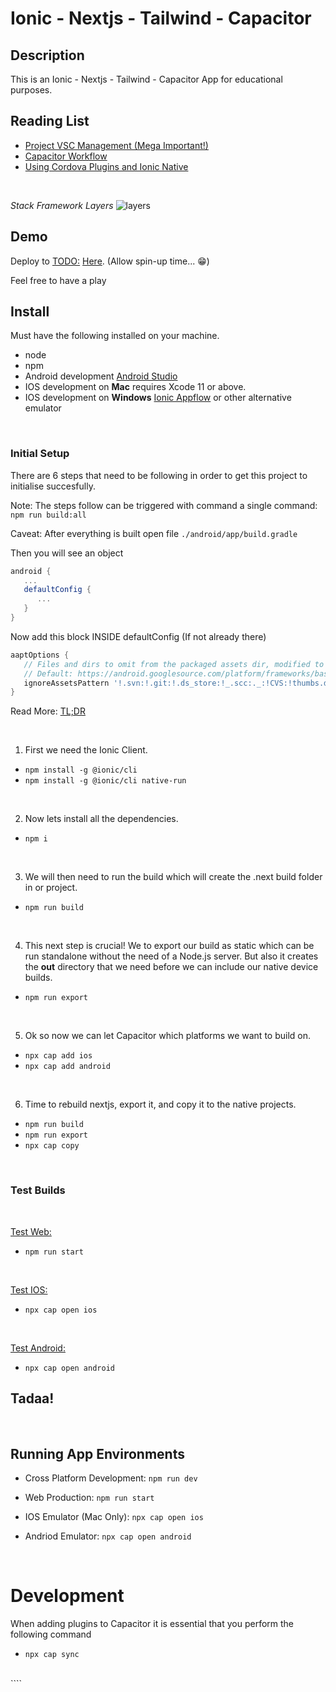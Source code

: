 # **Ionic - Nextjs - Tailwind - Capacitor**

## **Description**

This is an Ionic - Nextjs - Tailwind - Capacitor App for educational purposes.

## Reading List

- [Project VSC Management (Mega Important!)](https://capacitorjs.com/docs/cordova#native-project-management)
- [Capacitor Workflow](https://capacitorjs.com/docs/basics/workflow)
- [Using Cordova Plugins and Ionic Native](https://capacitorjs.com/docs/cordova/using-cordova-plugins)

</br>

_Stack Framework Layers_
![layers](https://user-images.githubusercontent.com/24437988/112493886-739b0d80-8d7a-11eb-8dc4-158c3938fb99.png)

## **Demo**

Deploy to <TODO:> [Here](http://TODO:1000). (Allow spin-up time... :grin:)

Feel free to have a play

## **Install**

Must have the following installed on your machine.

- node
- npm
- Android development [Android Studio](https://developer.android.com/studio)
- IOS development on **Mac** requires Xcode 11 or above.
- IOS development on **Windows** [Ionic Appflow](https://ionic.io/appflow) or other alternative emulator

</br>

### **Initial Setup**

There are 6 steps that need to be following in order to get this project to initialise succesfully.

Note: The steps follow can be triggered with command a single command: `npm run build:all`

Caveat: After everything is built open file `./android/app/build.gradle`

Then you will see an object

```gradle
android {
   ...
   defaultConfig {
      ...
   }
}
```

Now add this block INSIDE defaultConfig (If not already there)

```gradle
aaptOptions {
   // Files and dirs to omit from the packaged assets dir, modified to accommodate modern web apps.
   // Default: https://android.googlesource.com/platform/frameworks/base/+/282e181b58cf72b6ca770dc7ca5f91f135444502/tools/aapt/AaptAssets.cpp#61
   ignoreAssetsPattern '!.svn:!.git:!.ds_store:!_.scc:._:!CVS:!thumbs.db:!picasa.ini:!*~'
}
```

Read More: [TL;DR](https://github.com/ionic-team/capacitor/commit/c23d99315acea2f0894e5ff8a08dd42a867b2982)

</br>

1. First we need the Ionic Client.

- `npm install -g @ionic/cli`
- `npm install -g @ionic/cli native-run`

</br>

2. Now lets install all the dependencies.

- `npm i`

</br>

3. We will then need to run the build which will create the .next build folder in or project.

- `npm run build`

</br>

4. This next step is crucial!
   We to export our build as static which can be run standalone without the need of a Node.js server.
   But also it creates the **out** directory that we need before we can include our native device builds.

- `npm run export`

</br>

5. Ok so now we can let Capacitor which platforms we want to build on.

- `npx cap add ios`
- `npx cap add android`

</br>

6. Time to rebuild nextjs, export it, and copy it to the native projects.

- `npm run build`
- `npm run export`
- `npx cap copy`

</br>

### **Test Builds**

</br>

[Test Web:](https://nextjs.org/docs/api-reference/cli#production)

- `npm run start`

</br>

[Test IOS:](https://capacitorjs.com/docs/getting-started/dependencies#ios-development)

- `npx cap open ios`

</br>

[Test Android:](https://capacitorjs.com/docs/getting-started/dependencies#android-development)

- `npx cap open android`

## Tadaa!

</br>

## Running App Environments

- Cross Platform Development: `npm run dev`

- Web Production: `npm run start`

- IOS Emulator (Mac Only): `npx cap open ios`

- Andriod Emulator: `npx cap open android`

</br>

# **Development**

When adding plugins to Capacitor it is essential that you perform the following command

- `npx cap sync`

</br>
````
